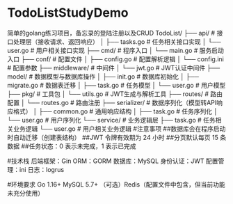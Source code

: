 # TodoListStudyDemo
简单的golang练习项目，备忘录的登陆注册以及CRUD
TodoList/
├── api/           # 接口处理层（接收请求、返回响应）
│   ├── tasks.go   # 任务相关接口实现
│   └── user.go    # 用户相关接口实现
├── cmd/           # 程序入口
│   └── main.go    # 服务启动入口
├── conf/          # 配置文件
│   ├── config.go  # 配置解析逻辑
│   └── config.ini # 配置参数
├── middleware/    # 中间件
│   └── jwt.go     # JWT认证中间件
├── model/         # 数据模型与数据库操作
│   ├── init.go    # 数据库初始化
│   ├── migrate.go # 数据表迁移
│   ├── task.go    # 任务模型
│   └── user.go    # 用户模型
├── pkg/           # 工具包
│   └── utils.go   # JWT生成与解析工具
├── routes/        # 路由配置
│   └── routes.go  # 路由注册
├── serializer/    # 数据序列化（模型转API响应格式）
│   ├── common.go  # 通用响应结构
│   ├── task.go    # 任务序列化
│   └── user.go    # 用户序列化
└── service/       # 业务逻辑层
    ├── task.go    # 任务相关业务逻辑
    └── user.go    # 用户相关业务逻辑
#注意事项
##数据库会在程序启动时自动迁移（创建表结构）
##JWT 令牌有效期为 24 小时
##分页默认每页 15 条数据
##任务状态：0 表示未完成，1 表示已完成

#技术栈
后端框架：Gin
ORM：GORM
数据库：MySQL
身份认证：JWT
配置管理：ini
日志：logrus

#环境要求
Go 1.16+
MySQL 5.7+
（可选）Redis（配置文件中包含，但当前功能未充分使用）
